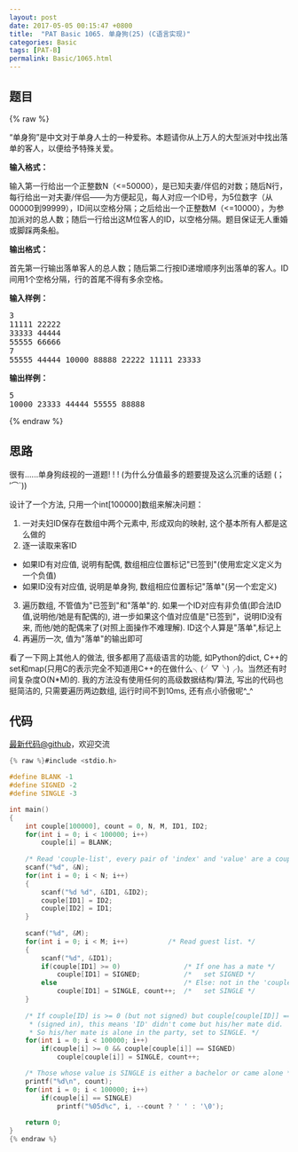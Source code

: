 ```yaml
---
layout: post
date: 2017-05-05 00:15:47 +0800
title:  "PAT Basic 1065. 单身狗(25) (C语言实现)"
categories: Basic
tags: [PAT-B]
permalink: Basic/1065.html
---
```


## 题目

{% raw %}<div id="problemContent">
<p>
“单身狗”是中文对于单身人士的一种爱称。本题请你从上万人的大型派对中找出落单的客人，以便给予特殊关爱。
</p>
<p><b>
输入格式：
</b></p>
<p>
输入第一行给出一个正整数N（&lt;=50000），是已知夫妻/伴侣的对数；随后N行，每行给出一对夫妻/伴侣——为方便起见，每人对应一个ID号，为5位数字（从00000到99999），ID间以空格分隔；之后给出一个正整数M（&lt;=10000），为参加派对的总人数；随后一行给出这M位客人的ID，以空格分隔。题目保证无人重婚或脚踩两条船。
</p>
<p><b>
输出格式：
</b></p>
<p>
首先第一行输出落单客人的总人数；随后第二行按ID递增顺序列出落单的客人。ID间用1个空格分隔，行的首尾不得有多余空格。
</p>
<b>输入样例：</b><pre>
3
11111 22222
33333 44444
55555 66666
7
55555 44444 10000 88888 22222 11111 23333
</pre>
<b>输出样例：</b><pre>
5
10000 23333 44444 55555 88888
</pre>
</div>{% endraw %}

## 思路

很有......单身狗歧视的一道题! ! ! (为什么分值最多的题要提及这么沉重的话题 (；′⌒`))

设计了一个方法, 只用一个int[100000]数组来解决问题：
1. 一对夫妇ID保存在数组中两个元素中, 形成双向的映射, 这个基本所有人都是这么做的
2. 逐一读取来客ID
 - 如果ID有对应值, 说明有配偶, 数组相应位置标记"已签到"(使用宏定义定义为一个负值)
 - 如果ID没有对应值, 说明是单身狗, 数组相应位置标记"落单"(另一个宏定义)
3. 遍历数组, 不管值为"已签到"和"落单"的. 如果一个ID对应有非负值(即合法ID值,说明他/她是有配偶的), 进一步如果这个值对应值是"已签到"，说明ID没有来, 而他/她的配偶来了(对照上面操作不难理解). ID这个人算是"落单",标记上
4. 再遍历一次, 值为"落单"的输出即可

看了一下网上其他人的做法, 很多都用了高级语言的功能, 如Python的dict, C++的set和map(只用C的表示完全不知道用C++的在做什么╮(╯▽╰)╭)。当然还有时间复杂度O(N*M)的. 
我的方法没有使用任何的高级数据结构/算法, 写出的代码也挺简洁的, 只需要遍历两边数组, 运行时间不到10ms, 还有点小骄傲呢^_^

## 代码

[最新代码@github](https://github.com/OliverLew/PAT/blob/master/PATBasic/1065.c)，欢迎交流
```c
{% raw %}#include <stdio.h>

#define BLANK -1
#define SIGNED -2
#define SINGLE -3

int main()
{
    int couple[100000], count = 0, N, M, ID1, ID2;
    for(int i = 0; i < 100000; i++) 
        couple[i] = BLANK;
    
    /* Read 'couple-list', every pair of 'index' and 'value' are a couple. */
    scanf("%d", &N);
    for(int i = 0; i < N; i++)
    {
        scanf("%d %d", &ID1, &ID2);
        couple[ID1] = ID2;
        couple[ID2] = ID1;
    }
    
    scanf("%d", &M);
    for(int i = 0; i < M; i++)          /* Read guest list. */
    {
        scanf("%d", &ID1);
        if(couple[ID1] >= 0)                /* If one has a mate */
            couple[ID1] = SIGNED;           /*   set SIGNED */
        else                                /* Else: not in the 'couple-list' */
            couple[ID1] = SINGLE, count++;  /*   set SINGLE */
    }
    
    /* If couple[ID] is >= 0 (but not signed) but couple[couple[ID]] == SIGNED
     * (signed in), this means 'ID' didn't come but his/her mate did.
     * So his/her mate is alone in the party, set to SINGLE. */
    for(int i = 0; i < 100000; i++) 
        if(couple[i] >= 0 && couple[couple[i]] == SIGNED) 
            couple[couple[i]] = SINGLE, count++;

    /* Those whose value is SINGLE is either a bachelor or came alone */
    printf("%d\n", count);
    for(int i = 0; i < 100000; i++) 
        if(couple[i] == SINGLE)
            printf("%05d%c", i, --count ? ' ' : '\0');
    
    return 0;
}
{% endraw %}
```